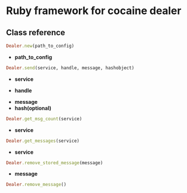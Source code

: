 Ruby framework for cocaine dealer
=================================

Class reference
---------------
```ruby
Dealer.new(path_to_config)
```    
 * **path_to_config**

```ruby
Dealer.send(service, handle, message, hashobject)
```
 * **service**
 + **handle**
 * **message**
 * **hash(optional)**

```ruby
Dealer.get_msg_count(service)
```
 * **service**

```ruby
Dealer.get_messages(service)
```
 * **service**

```ruby
Dealer.remove_stored_message(message)
```
 * **message**

```ruby
Dealer.remove_message()
```
